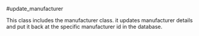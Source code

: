 #update\_manufacturer

This class includes the manufacturer class. it updates manufacturer details and put it back at the specific manufacturer id in the database.
